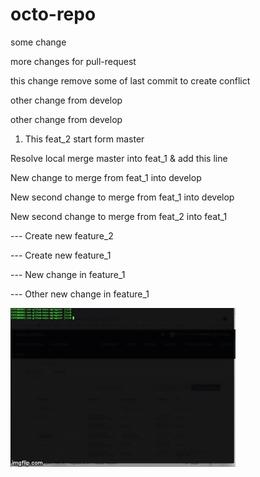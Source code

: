 # octo-repo


some change

more changes for pull-request 

this change remove some of last commit to create conflict

other change from develop

other change from develop

1. This feat_2 start form master

Resolve local merge master into feat_1 & add this line

New change to merge from feat_1 into develop

New second change to merge from feat_1 into develop

New second change to merge from feat_2 into feat_1

--- Create new feature_2

--- Create new feature_1

--- New change in feature_1

--- Other new change in feature_1


![Shopping Cart Demo](demo/demo.gif)
